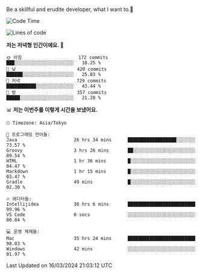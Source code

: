 Be a skillful and erudite developer, what I want to.👶

<!--START_SECTION:waka-->
![Code Time](http://img.shields.io/badge/Code%20Time-532%20hrs%2045%20mins-blue)

![Lines of code](https://img.shields.io/badge/%EC%A0%80%EB%8A%94%20%EC%97%AC%ED%83%9C%EA%B9%8C%EC%A7%80%20-783.1%20thousand%20%EC%A4%84%EC%9D%98%20%EC%BD%94%EB%93%9C%EB%A5%BC%20%EC%9E%91%EC%84%B1%ED%96%88%EC%96%B4%EC%9A%94.-blue)

**저는 저녁형 인간이에요. 🦉** 

```text
🌞 아침                     172 commits         ███░░░░░░░░░░░░░░░░░░░░░░   10.25 % 
🌆 낮　                     420 commits         ██████░░░░░░░░░░░░░░░░░░░   25.03 % 
🌃 저녁                     729 commits         ███████████░░░░░░░░░░░░░░   43.44 % 
🌙 밤　                     357 commits         █████░░░░░░░░░░░░░░░░░░░░   21.28 % 
```


📊 **저는 이번주를 이렇게 시간을 보냈어요.** 

```text
🕑︎ Timezone: Asia/Tokyo

💬 프로그래밍 언어들: 
Java                     26 hrs 34 mins      ██████████████████░░░░░░░   73.57 % 
Groovy                   3 hrs 26 mins       ██░░░░░░░░░░░░░░░░░░░░░░░   09.54 % 
HTML                     1 hr 36 mins        █░░░░░░░░░░░░░░░░░░░░░░░░   04.47 % 
Markdown                 1 hr 15 mins        █░░░░░░░░░░░░░░░░░░░░░░░░   03.47 % 
Gradle                   49 mins             █░░░░░░░░░░░░░░░░░░░░░░░░   02.30 % 

🔥 에디터들: 
Intellijidea             36 hrs 6 mins       █████████████████████████   99.96 % 
VS Code                  0 secs              ░░░░░░░░░░░░░░░░░░░░░░░░░   00.04 % 

💻 운영 체제들: 
Mac                      35 hrs 24 mins      █████████████████████████   98.03 % 
Windows                  42 mins             ░░░░░░░░░░░░░░░░░░░░░░░░░   01.97 % 
```


 Last Updated on 16/03/2024 21:03:12 UTC
<!--END_SECTION:waka-->
